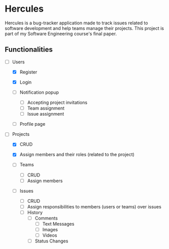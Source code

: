 # Hercules

Hercules is a bug-tracker application made to track issues related to software development and help teams manage their projects.
This project is part of my Software Engineering course's final paper.

## Functionalities

- [ ] Users

  - [x] Register
  - [x] Login
  - [ ] Notification popup

    - [ ] Accepting project invitations
    - [ ] Team assignment
    - [ ] Issue assignment

  - [ ] Profile page

- [ ] Projects

  - [x] CRUD
  - [x] Assign members and their roles (related to the project)
  - [ ] Teams

    - [ ] CRUD
    - [ ] Assign members

  - [ ] Issues

    - [ ] CRUD
    - [ ] Assign responsibilities to members (users or teams) over issues
    - [ ] History
      - [ ] Comments
        - [ ] Text Messages
        - [ ] Images
        - [ ] Videos
      - [ ] Status Changes
